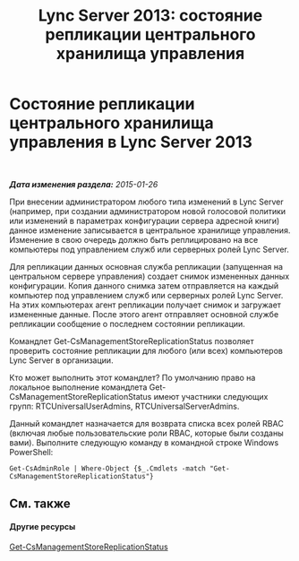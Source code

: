 ﻿---
title: 'Lync Server 2013: состояние репликации центрального хранилища управления'
TOCTitle: Состояние репликации центрального хранилища управления
ms:assetid: f514f88d-986b-4e45-b79b-e04a7616c1fe
ms:mtpsurl: https://technet.microsoft.com/ru-ru/library/Dn720926(v=OCS.15)
ms:contentKeyID: 62246677
ms.date: 05/19/2016
mtps_version: v=OCS.15
ms.translationtype: HT
---

# Состояние репликации центрального хранилища управления в Lync Server 2013

 

_**Дата изменения раздела:** 2015-01-26_

При внесении администратором любого типа изменений в Lync Server (например, при создании администратором новой голосовой политики или изменений в параметрах конфигурации сервера адресной книги) данное изменение записывается в центральное хранилище управления. Изменение в свою очередь должно быть реплицировано на все компьютеры под управлением служб или серверных ролей Lync Server.

Для репликации данных основная служба репликации (запущенная на центральном сервере управления) создает снимок измененных данных конфигурации. Копия данного снимка затем отправляется на каждый компьютер под управлением служб или серверных ролей Lync Server. На этих компьютерах агент репликации получает снимок и загружает измененные данные. После этого агент отправляет основной службе репликации сообщение о последнем состоянии репликации.

Командлет Get-CsManagementStoreReplicationStatus позволяет проверить состояние репликации для любого (или всех) компьютеров Lync Server в организации.

Кто может выполнить этот командлет? По умолчанию право на локальное выполнение командлета Get-CsManagementStoreReplicationStatus имеют участники следующих групп: RTCUniversalUserAdmins, RTCUniversalServerAdmins.

Данный командлет назначается для возврата списка всех ролей RBAC (включая любые пользовательские роли RBAC, которые были созданы вами). Выполните следующую команду в командной строке Windows PowerShell:

    Get-CsAdminRole | Where-Object {$_.Cmdlets -match "Get-CsManagementStoreReplicationStatus"}

## См. также

#### Другие ресурсы

[Get-CsManagementStoreReplicationStatus](https://docs.microsoft.com/en-us/powershell/module/skype/Get-CsManagementStoreReplicationStatus)

